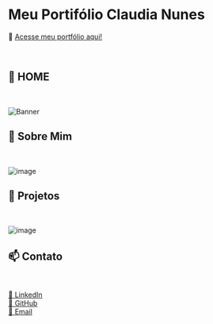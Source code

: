 # Meu Portifólio Claudia Nunes

🚀 [Acesse meu portfólio aqui!](https://claudia-nunes.github.io/MeuPortifolio/#pagina-inicial)

<br>

## 📌 HOME
<br>

![Banner](https://github.com/user-attachments/assets/953b55b0-ec1f-4a53-9e61-3f36a98ae4b0)


## 📌 Sobre Mim
<br>

![image](https://github.com/user-attachments/assets/71836fd2-c93f-403e-ac62-8e1f669afca4)




## 🚀 Projetos
<br>

![image](https://github.com/user-attachments/assets/64036583-ee19-4d57-a51b-6b6abb1c5a21)



## 📫 Contato
<br>

<a href="https://www.linkedin.com/in/claudia-nuness/" target="_blank">🔗 LinkedIn</a>  
<a href="https://github.com/Claudia-Nunes" target="_blank">🔗 GitHub</a>  
<a href="mailto:claudia.dn@outlook.com">📩 Email</a>
